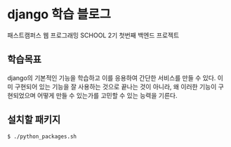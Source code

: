 # django 학습 블로그

패스트캠퍼스 웹 프로그래밍 SCHOOL 2기 첫번째 백엔드 프로젝트


## 학습목표

django의 기본적인 기능을 학습하고 이를 응용하여 간단한 서비스를 만들 수 있다.
이미 구현되어 있는 기능을 잘 사용하는 것으로 끝나는 것이 아니라, 왜 이러한 기능이 구현되었으며 어떻게 만들 수 있는가를 고민할 수 있는 능력을 기른다.


## 설치할 패키지

```
$ ./python_packages.sh
```
